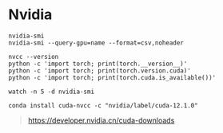 # Nvidia

```shell
nvidia-smi
nvidia-smi --query-gpu=name --format=csv,noheader

nvcc --version
python -c 'import torch; print(torch.__version__)'
python -c 'import torch; print(torch.version.cuda)'
python -c 'import torch; print(torch.cuda.is_available())'

watch -n 5 -d nvidia-smi

conda install cuda-nvcc -c "nvidia/label/cuda-12.1.0"
```

> https://developer.nvidia.cn/cuda-downloads

